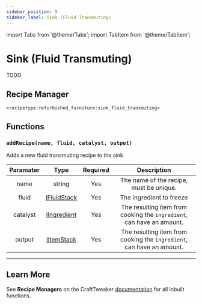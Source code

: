 ```yaml
---
sidebar_position: 9
sidebar_label: Sink (Fluid Transmuting)
---
```


import Tabs from '@theme/Tabs';
import TabItem from '@theme/TabItem';

# Sink (Fluid Transmuting)

TODO

## Recipe Manager
`<recipetype:refurbished_furniture:sink_fluid_transmuting>`

## Functions

### `addRecipe(name, fluid, catalyst, output)`

Adds a new fluid transmuting recipe to the sink

| Paramater |                                          Type                                           | Required |                              Description                              |
| :-------: | :-------------------------------------------------------------------------------------: | :------: | :-------------------------------------------------------------------: |
|   name    |                                         string                                          |   Yes    |                The name of the recipe, must be unique.                |
|   fluid   |   [IFluidStack](https://docs.blamejared.com/1.20.4/en/vanilla/api/fluid/IFluidStack)    |   Yes    |                       The ingredient to freeze                        |
| catalyst  | [IIngredient](https://docs.blamejared.com/1.20.4/en/vanilla/api/ingredient/IIngredient) |   Yes    | The resulting item from cooking the `ingredient`, can have an amount. |
|  output   |     [IItemStack](https://docs.blamejared.com/1.20.4/en/vanilla/api/item/IItemStack)     |   Yes    | The resulting item from cooking the `ingredient`, can have an amount. |

---

## Learn More

See **Recipe Managers** on the CraftTweaker [documentation](https://docs.blamejared.com/1.20.4/en/tutorial/Recipes/RecipeManagers) for all inbuilt functions.